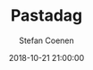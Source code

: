 ---
layout: album
title: Pastadag
description: Basket Lummen dankt alle eters en helpers, die afgelopen zondag er mee voor gezorgd hebben dat onze pastadag een groot succes werd. Hierbij alvast enkele sfeerbeelden.
date: 2018-10-21 21:00:00
cover: /albums/2018-10-21-pastadag/thumbnails/20181021_184102.jpg
author: Stefan Coenen
pagination: 
  enabled: true
  images: true
  imageLayout: image
  itemsPerPage: 64
---